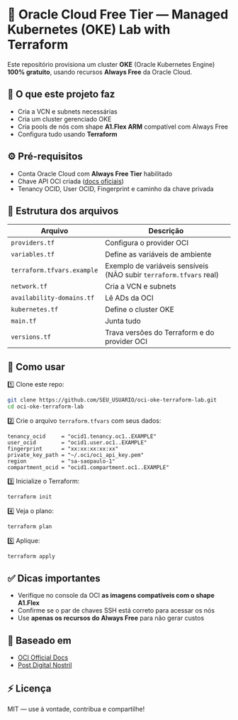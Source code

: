 # 🚀 Oracle Cloud Free Tier — Managed Kubernetes (OKE) Lab with Terraform

Este repositório provisiona um cluster **OKE** (Oracle Kubernetes Engine) **100% gratuito**, usando recursos **Always Free** da Oracle Cloud.

## 📌 O que este projeto faz

- Cria a VCN e subnets necessárias
- Cria um cluster gerenciado OKE
- Cria pools de nós com shape **A1.Flex ARM** compatível com Always Free
- Configura tudo usando **Terraform**

## ⚙️ Pré-requisitos

- Conta Oracle Cloud com **Always Free Tier** habilitado
- Chave API OCI criada ([docs oficiais](https://docs.oracle.com/en-us/iaas/Content/API/Concepts/apisigningkey.htm))
- Tenancy OCID, User OCID, Fingerprint e caminho da chave privada

## 📂 Estrutura dos arquivos

| Arquivo | Descrição |
|------------------------|-------------------------------------------|
| `providers.tf` | Configura o provider OCI |
| `variables.tf` | Define as variáveis de ambiente |
| `terraform.tfvars.example` | Exemplo de variáveis sensíveis (NÃO subir `terraform.tfvars` real) |
| `network.tf` | Cria a VCN e subnets |
| `availability-domains.tf` | Lê ADs da OCI |
| `kubernetes.tf` | Define o cluster OKE |
| `main.tf` | Junta tudo |
| `versions.tf` | Trava versões do Terraform e do provider OCI |

## 🚀 Como usar

1️⃣ Clone este repo:
```bash
git clone https://github.com/SEU_USUARIO/oci-oke-terraform-lab.git
cd oci-oke-terraform-lab
```

2️⃣ Crie o arquivo `terraform.tfvars` com seus dados:
```hcl
tenancy_ocid     = "ocid1.tenancy.oc1..EXAMPLE"
user_ocid        = "ocid1.user.oc1..EXAMPLE"
fingerprint      = "xx:xx:xx:xx:xx"
private_key_path = "~/.oci/oci_api_key.pem"
region           = "sa-saopaulo-1"
compartment_ocid = "ocid1.compartment.oc1..EXAMPLE"
```

3️⃣ Inicialize o Terraform:
```bash
terraform init
```

4️⃣ Veja o plano:
```bash
terraform plan
```

5️⃣ Aplique:
```bash
terraform apply
```

## ✅ Dicas importantes

- Verifique no console da OCI **as imagens compatíveis com o shape A1.Flex**
- Confirme se o par de chaves SSH está correto para acessar os nós
- Use **apenas os recursos do Always Free** para não gerar custos

## 🧩 Baseado em

- [OCI Official Docs](https://docs.oracle.com/en-us/iaas/Content/ContEng/Concepts/contengoverview.htm)
- [Post Digital Nostril](https://blog.digitalnostril.com/post/create-free-managed-kubernetes-cluster-in-oracle-cloud/)

## ⚡️ Licença

MIT — use à vontade, contribua e compartilhe!
